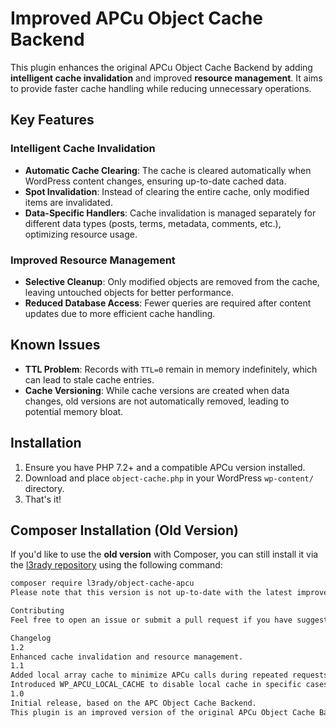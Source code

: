 # Improved APCu Object Cache Backend

This plugin enhances the original APCu Object Cache Backend by adding **intelligent cache invalidation** and improved **resource management**. It aims to provide faster cache handling while reducing unnecessary operations.

## Key Features

### Intelligent Cache Invalidation
- **Automatic Cache Clearing**: The cache is cleared automatically when WordPress content changes, ensuring up-to-date cached data.
- **Spot Invalidation**: Instead of clearing the entire cache, only modified items are invalidated.
- **Data-Specific Handlers**: Cache invalidation is managed separately for different data types (posts, terms, metadata, comments, etc.), optimizing resource usage.

### Improved Resource Management
- **Selective Cleanup**: Only modified objects are removed from the cache, leaving untouched objects for better performance.
- **Reduced Database Access**: Fewer queries are required after content updates due to more efficient cache handling.

## Known Issues

- **TTL Problem**: Records with `TTL=0` remain in memory indefinitely, which can lead to stale cache entries.
- **Cache Versioning**: While cache versions are created when data changes, old versions are not automatically removed, leading to potential memory bloat.

## Installation

1. Ensure you have PHP 7.2+ and a compatible APCu version installed.
2. Download and place `object-cache.php` in your WordPress `wp-content/` directory.
3. That's it!

## Composer Installation (Old Version)
If you'd like to use the **old version** with Composer, you can still install it via the [l3rady repository](https://github.com/l3rady/object-cache-apcu) using the following command:

```bash
composer require l3rady/object-cache-apcu
Please note that this version is not up-to-date with the latest improvements.

Contributing
Feel free to open an issue or submit a pull request if you have suggestions or find bugs. Contributions are always welcome!

Changelog
1.2
Enhanced cache invalidation and resource management.
1.1
Added local array cache to minimize APCu calls during repeated requests (thanks to rob006).
Introduced WP_APCU_LOCAL_CACHE to disable local cache in specific cases.
1.0
Initial release, based on the APC Object Cache Backend.
This plugin is an improved version of the original APCu Object Cache Backend with better cache invalidation and resource management.
